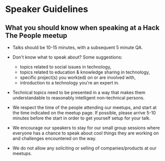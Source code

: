 # Speaker Guidelines

## What you should know when speaking at a Hack The People meetup

- Talks should be 10-15 minutes, with a subsequent 5 minute QA.

- Don't know what to speak about? Some suggestions:
  * topics related to social issues in technology,
  * topics related to education & knowledge sharing in technology,
  * specific project(s) you work(ed) on or are involved with,
  * introduction to a technology you're an expert in.

- Technical topics need to be presented in a way that makes them understandable to reasonably intelligent non-technical persons.

- We respect the time of the people attending our meetups, and start at the time indicated on the meetup page. If possible, please arrive 5-10 minutes before the start in order to get yourself setup for your talk.

- We encourage our speakers to stay for our small group sessions where everyone has a chance to speak about cool things they are working on and challenges encountered on the way.

- We do not allow any soliciting or selling of companies/products at our meetups.



